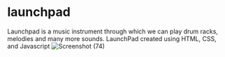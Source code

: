 # launchpad
Launchpad is a music instrument through which we can play drum racks, melodies and many more sounds. 
LaunchPad created using HTML, CSS, and Javascript
![Screenshot (74)](https://user-images.githubusercontent.com/55030281/174441871-d21508a1-3816-484c-874b-fcc4645e8ebc.png)
